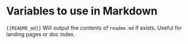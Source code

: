 # Variables to use in Markdown

`{{README_md}}` Will output the contents of `readme.md` if exists. Useful for landing pages or doc index.
